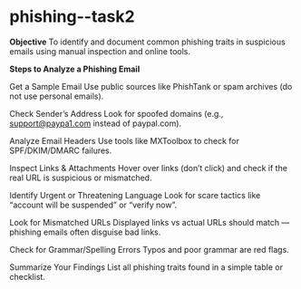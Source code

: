 # phishing--task2
**Objective**
To identify and document common phishing traits in suspicious emails using manual inspection and online tools.

**Steps to Analyze a Phishing Email**


Get a Sample Email
Use public sources like PhishTank or spam archives (do not use personal emails).

Check Sender’s Address
Look for spoofed domains (e.g., support@paypa1.com instead of paypal.com).

Analyze Email Headers
Use tools like MXToolbox to check for SPF/DKIM/DMARC failures.

Inspect Links & Attachments
Hover over links (don’t click) and check if the real URL is suspicious or mismatched.

Identify Urgent or Threatening Language
Look for scare tactics like “account will be suspended” or “verify now”.

Look for Mismatched URLs
Displayed links vs actual URLs should match — phishing emails often disguise bad links.

Check for Grammar/Spelling Errors
Typos and poor grammar are red flags.

Summarize Your Findings
List all phishing traits found in a simple table or checklist.

